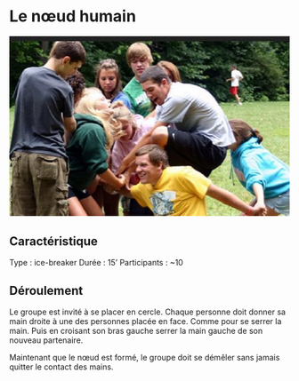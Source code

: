 # Le nœud humain

![noeud humain](/media/noeud-humain.jpg)

## Caractéristique
Type : ice-breaker
Durée : 15’
Participants : ~10

## Déroulement
Le groupe est invité à se placer en cercle. Chaque personne doit donner sa main droite à une des personnes placée en face. Comme pour se serrer la main. Puis en croisant son bras gauche serrer la main gauche de son nouveau partenaire.  

Maintenant que le nœud est formé, le groupe doit se démêler sans jamais quitter le contact des mains.
